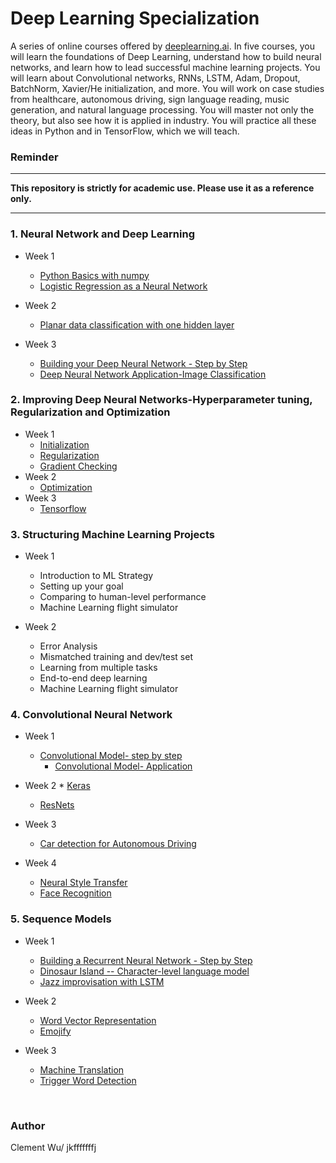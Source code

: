# Deep Learning Specialization
A series of online courses offered by [deeplearning.ai](https://www.deeplearning.ai/). In five courses, you will learn the foundations of Deep Learning, understand how to build neural networks, and learn how to lead successful machine learning projects. You will learn about Convolutional networks, RNNs, LSTM, Adam, Dropout, BatchNorm, Xavier/He initialization, and more. You will work on case studies from healthcare, autonomous driving, sign language reading, music generation, and natural language processing. You will master not only the theory, but also see how it is applied in industry. You will practice all these ideas in Python and in TensorFlow, which we will teach. 


### Reminder
-------------------
**This repository is strictly for academic use. Please use it as a reference only.**

-------------------
### 1. Neural Network and Deep Learning
* Week 1
        
	* [Python Basics with numpy](https://github.com/jkfffffffj/Deep-Learning-Specialization/blob/master/Neural%20Networks%20and%20Deep%20Learning/python%20basics%20with%20numpy/Python_Basics_With_Numpy_v3a.ipynb)
	* [Logistic Regression as a Neural Network](https://github.com/jkfffffffj/Deep-Learning-Specialization/blob/master/Neural%20Networks%20and%20Deep%20Learning/Logistic%20Regression%20as%20a%20Neural%20Network/Logistic_Regression_with_a_Neural_Network_mindset_v6a.ipynb)

* Week 2
	* [Planar data classification with one hidden layer](https://github.com/jkfffffffj/Deep-Learning-Specialization/blob/master/Neural%20Networks%20and%20Deep%20Learning/Planar%20data%20classification%20with%20one%20hidden%20layer/Planar_data_classification_with_onehidden_layer_v6c.ipynb)
* Week 3
	* [Building your Deep Neural Network - Step by Step](https://github.com/jkfffffffj/Deep-Learning-Specialization/blob/master/Neural%20Networks%20and%20Deep%20Learning/Buidling%20your%20Deep%20Neural%20Network%20-%20Step%20by%20Step/Building_your_Deep_Neural_Network_Step_by_Step_v8a.ipynb)
	* [Deep Neural Network Application-Image Classification](https://github.com/jkfffffffj/Deep-Learning-Specialization/blob/master/Neural%20Networks%20and%20Deep%20Learning/Deep%20Neural%20Network%20Application/Deep%2BNeural%2BNetwork%2B-%2BApplication%2Bv8.ipynb)
	
### 2. Improving Deep Neural Networks-Hyperparameter tuning, Regularization and Optimization
* Week 1
	* [Initialization](https://github.com/jkfffffffj/Deep-Learning-Specialization/blob/master/Improving%20Deep%20Neural%20Networks/Initialization/Initialization.ipynb)
	* [Regularization](https://github.com/jkfffffffj/Deep-Learning-Specialization/blob/master/Improving%20Deep%20Neural%20Networks/Regularization/Regularization_v2a.ipynb)
	* [Gradient Checking](https://github.com/jkfffffffj/Deep-Learning-Specialization/blob/master/Improving%20Deep%20Neural%20Networks/Gradient%20Checking/Gradient%2BChecking%2Bv1.ipynb)
* Week 2
	* [Optimization](https://github.com/jkfffffffj/Deep-Learning-Specialization/blob/master/Improving%20Deep%20Neural%20Networks/Optimization/Optimization_methods_v1b.ipynb)
* Week 3
	* [Tensorflow](https://github.com/jkfffffffj/Deep-Learning-Specialization/blob/master/Improving%20Deep%20Neural%20Networks/Tensorflow/TensorFlow_Tutorial_v3b.ipynb)
	
### 3. Structuring Machine Learning Projects
* Week 1
	* Introduction to ML Strategy
	* Setting up your goal
	* Comparing to human-level performance
	* Machine Learning flight simulator

* Week 2
	* Error Analysis
	* Mismatched training and dev/test set
	* Learning from multiple tasks
	* End-to-end deep learning
	*  Machine Learning flight simulator

### 4. Convolutional Neural Network
* Week 1
	* [Convolutional Model- step by step](https://github.com/jkfffffffj/Deep-Learning-Specialization/blob/master/Convolutional%20Neural%20Networks/Convolutional%20Model/Convolution_model_Step_by_Step_v2a.ipynb)
        * [Convolutional Model- Application](https://github.com/jkfffffffj/Deep-Learning-Specialization/blob/master/Convolutional%20Neural%20Networks/Convolutional%20Model/Convolution_model_Application_v1a.ipynb)
* Week 2
        * [Keras](https://github.com/jkfffffffj/Deep-Learning-Specialization/blob/master/Convolutional%20Neural%20Networks/Keras/Keras_Tutorial_v2a.ipynb)
	* [ResNets](https://github.com/jkfffffffj/Deep-Learning-Specialization/blob/master/Convolutional%20Neural%20Networks/Residual%20Networks/Residual_Networks_v2a.ipynb)

* Week 3
	* [Car detection for Autonomous Driving](https://github.com/jkfffffffj/Deep-Learning-Specialization/blob/master/Convolutional%20Neural%20Networks/Car%20detection%20for%20Autonomous%20Driving/Autonomous_driving_application_Car_detection_v3a.ipynb)
* Week 4
	* [Neural Style Transfer](https://github.com/jkfffffffj/Deep-Learning-Specialization/blob/master/Convolutional%20Neural%20Networks/Neural%20Style%20Transfer/Art_Generation_with_Neural_Style_Transfer_v3a.ipynb)
	* [Face Recognition](https://github.com/jkfffffffj/Deep-Learning-Specialization/blob/master/Convolutional%20Neural%20Networks/Face%20Recognition/Face_Recognition_v3a.ipynb)

### 5. Sequence Models
* Week 1
	* [Building a Recurrent Neural Network - Step by Step](https://github.com/jkfffffffj/Deep-Learning-Specialization/blob/master/Sequence%20Models/Building%20a%20Recurrent%20Neural%20Network/Building_a_Recurrent_Neural_Network_Step_by_Step_v3a.ipynb)
	* [Dinosaur Island -- Character-level language model](https://github.com/jkfffffffj/Deep-Learning-Specialization/blob/master/Sequence%20Models/Character%20Level%20Language%20Model/Dinosaurus_Island_Character_level_language_model_final_v3a.ipynb)
	* [Jazz improvisation with LSTM](https://github.com/jkfffffffj/Deep-Learning-Specialization/blob/master/Sequence%20Models/Jazz%20improvisation%20with%20LSTM/Improvise_a_Jazz_Solo_with_an_LSTM_Network_v3a.ipynb)
* Week 2
	* [Word Vector Representation](https://github.com/jkfffffffj/Deep-Learning-Specialization/blob/master/Sequence%20Models/Word%20Vector%20Representation/Operations_on_word_vectors_v2a.ipynb)
	* [Emojify](https://github.com/jkfffffffj/Deep-Learning-Specialization/blob/master/Sequence%20Models/Emojify/Emojify_v2a.ipynb)

* Week 3
	* [Machine Translation](https://github.com/jkfffffffj/Deep-Learning-Specialization/blob/master/Sequence%20Models/Machine%20Translation/Neural_machine_translation_with_attention_v4a.ipynb)
	* [Trigger Word Detection](https://github.com/jkfffffffj/Deep-Learning-Specialization/tree/master/Sequence%20Models/Trigger%20word%20detection)

<br/>


### Author
Clement Wu/ jkfffffffj
